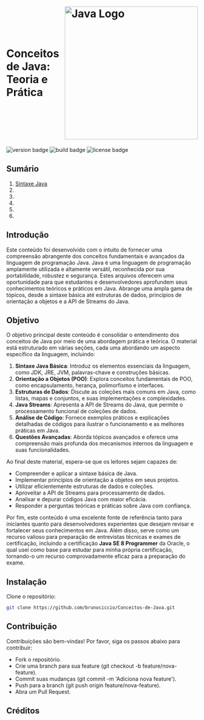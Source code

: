 <div style="display: flex; align-items: center; justify-content: space-between;">
  <div style="flex: 1;">
    <h1 style="display: flex; align-items: center; justify-content: space-between;">
      Conceitos de Java: Teoria e Prática
      <img src="https://www.logo.wine/a/logo/Java_(programming_language)/Java_(programming_language)-Logo.wine.svg" alt="Java Logo" width="350" style="margin-left: auto;">
    </h1>
      <img src="https://img.shields.io/badge/version-1.0-blue" alt="version badge">
      <img src="https://img.shields.io/badge/build-passing-brightgreen" alt="build badge">
      <img src="https://img.shields.io/badge/license-MIT-green" alt="license badge">
  </div>
</div>

## Sumário

1. [Sintaxe Java](Conteúdo/sintaxeJava.ipynb)
2. 
3. 
4. 
5. 
6. 

## Introdução

Este conteúdo foi desenvolvido com o intuito de fornecer uma compreensão abrangente dos conceitos fundamentais e avançados da linguagem de programação Java. Java é uma linguagem de programação amplamente utilizada e altamente versátil, reconhecida por sua portabilidade, robustez e segurança. Estes arquivos oferecem uma oportunidade para que estudantes e desenvolvedores aprofundem seus conhecimentos teóricos e práticos em Java. Abrange uma ampla gama de tópicos, desde a sintaxe básica até estruturas de dados, princípios de orientação a objetos e a API de Streams do Java.

## Objetivo

O objetivo principal deste conteúdo é consolidar o entendimento dos conceitos de Java por meio de uma abordagem prática e teórica. O material está estruturado em várias seções, cada uma abordando um aspecto específico da linguagem, incluindo:

1. **Sintaxe Java Básica**: Introduz os elementos essenciais da linguagem, como JDK, JRE, JVM, palavras-chave e construções básicas.
2. **Orientação a Objetos (POO)**: Explora conceitos fundamentais de POO, como encapsulamento, herança, polimorfismo e interfaces.
3. **Estruturas de Dados**: Discute as coleções mais comuns em Java, como listas, mapas e conjuntos, e suas implementações e complexidades.
4. **Java Streams**: Apresenta a API de Streams do Java, que permite o processamento funcional de coleções de dados.
5. **Análise de Código**: Fornece exemplos práticos e explicações detalhadas de códigos para ilustrar o funcionamento e as melhores práticas em Java.
6. **Questões Avançadas**: Aborda tópicos avançados e oferece uma compreensão mais profunda dos mecanismos internos da linguagem e suas funcionalidades.

Ao final deste material, espera-se que os leitores sejam capazes de:

- Compreender e aplicar a sintaxe básica de Java.
- Implementar princípios de orientação a objetos em seus projetos.
- Utilizar eficientemente estruturas de dados e coleções.
- Aproveitar a API de Streams para processamento de dados.
- Analisar e depurar códigos Java com maior eficácia.
- Responder a perguntas teóricas e práticas sobre Java com confiança.

Por fim, este conteúdo é uma excelente fonte de referência tanto para iniciantes quanto para desenvolvedores experientes que desejam revisar e fortalecer seus conhecimentos em Java. Além disso, serve como um recurso valioso para preparação de entrevistas técnicas e exames de certificação, incluindo a certificação **Java SE 8 Programmer** da Oracle, o qual usei como base para estudar para minha própria certificação, tornando-o um recurso comprovadamente eficaz para a preparação do exame.

## Instalação

Clone o repositório:
```bash
git clone https://github.com/brunociccio/Conceitos-de-Java.git
```
## Contribuição

Contribuições são bem-vindas! Por favor, siga os passos abaixo para contribuir:

- Fork o repositório.
- Crie uma branch para sua feature (git checkout -b feature/nova-feature).
- Commit suas mudanças (git commit -m 'Adiciona nova feature').
- Push para a branch (git push origin feature/nova-feature).
- Abra um Pull Request.

## Créditos

